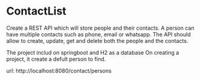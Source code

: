 # ContactList

Create a REST API which will store people and their contacts. A person can have multiple
contacts such as phone, email or whatsapp. The API should allow to create, update, get
and delete both the people and the contacts.

The project includ on springboot and H2 as a database
On creating a project, it create a defult person to find.

url: http://localhost:8080/contact/persons
